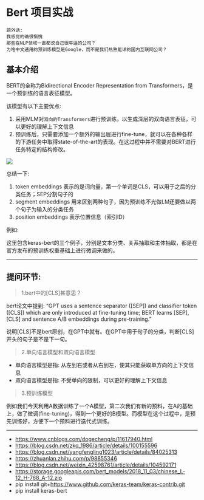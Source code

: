 # Bert 项目实战

```
题外话: 
我感觉的确很惭愧
那些在NLP领域一直都说自己很牛逼的公司？
为啥中文通用的预训练模型是Google，而不是我们热熟能详的国内互联网公司？
```

## 基本介绍

BERT的全称为Bidirectional Encoder Representation from Transformers，是一个预训练的语言表征模型。

该模型有以下主要优点: 

1. 采用MLM对`双向的Transformers`进行预训练，以生成深层的双向语言表征，可以更好的理解上下文信息
2. 预训练后，只需要添加一个额外的输出层进行fine-tune，就可以在各种各样的下游任务中取得state-of-the-art的表现。在这过程中并不需要对BERT进行任务特定的结构修改。


![](/img/tf_2.0/bert.png)

总结一下:

1. token embeddings 表示的是词向量，第一个单词是CLS，可以用于之后的分类任务；SEP分割句子的
2. segment embeddings 用来区别两种句子，因为预训练不光做LM还要做以两个句子为输入的分类任务
3. position embeddings 表示位置信息（索引ID）

例如: 

这里包含keras-bert的三个例子，分别是文本分类、关系抽取和主体抽取，都是在官方发布的预训练权重基础上进行微调来做的。

---

## 提问环节:

> 1.bert中的[CLS]甚意思？

bert论文中提到: “GPT uses a sentence separator ([SEP]) and classifier token ([CLS]) which are only introduced at fine-tuning time; BERT learns [SEP], [CLS] and sentence A/B embeddings during pre-training.”

说明[CLS]不是bert原创，在GPT中就有。在GPT中用于句子的分类，判断[CLS]开头的句子是不是下一句。

> 2.单向语言模型和双向语言模型

* 单向语言模型是指: 从左到右或者从右到左，使其只能获取单方向的上下文信息
* 双向语言模型是指: 不受单向的限制，可以更好的理解上下文信息


> 3.预训练模型

例如我们今天利用A数据训练了一个A模型，第二次我们有新的预料，在A的基础上，做了微调(fine-tuning)，得到一个更好的B模型。而模型在这个过程中，是预先训练好，方便下一个预料进行迭代式训练。

---

* https://www.cnblogs.com/dogecheng/p/11617940.html
* https://blog.csdn.net/zkq_1986/article/details/100155596
* https://blog.csdn.net/yangfengling1023/article/details/84025313
* https://zhuanlan.zhihu.com/p/98855346
* https://blog.csdn.net/weixin_42598761/article/details/104592171
* https://storage.googleapis.com/bert_models/2018_11_03/chinese_L-12_H-768_A-12.zip
* pip install git+https://www.github.com/keras-team/keras-contrib.git
* pip install keras-bert

